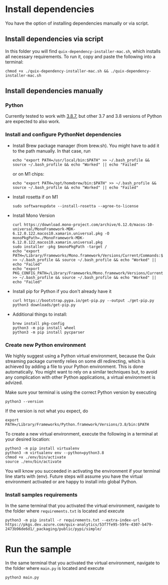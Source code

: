# Install dependencies
You have the option of installing dependencies manually or via script.

##  Install dependencies via script
In this folder you will find `quix-dependency-installer-mac.sh`, which installs all necessary requirements.
To run it, copy and paste the following into a terminal:
```
chmod +x ./quix-dependency-installer-mac.sh && ./quix-dependency-installer-mac.sh
```

## Install dependencies manually
### Python
Currently tested to work with [3.8.7](https://www.python.org/downloads/release/python-387/), but other 3.7 and 3.8 versions of Python are expected to also work.


### Install and configure PythonNet dependencies
- Install Brew package manager (from brew.sh). You might have to add it to the path manually. In that case, run 
    ```
    echo "export PATH=/usr/local/bin:$PATH" >> ~/.bash_profile && source ~/.bash_profile && echo "Worked" || echo "Failed"
    ```
    or on M1 chips:    
    ```
    echo "export PATH=/opt/homebrew/bin:$PATH" >> ~/.bash_profile && source ~/.bash_profile && echo "Worked" || echo "Failed"
    ```
- Install rosetta if on M1
    ```
    sudo softwareupdate --install-rosetta --agree-to-license
    ```
- Install Mono Version
    ```
    curl https://download.mono-project.com/archive/6.12.0/macos-10-universal/MonoFramework-MDK-6.12.0.122.macos10.xamarin.universal.pkg -O
    monoPkgPath=./MonoFramework-MDK-6.12.0.122.macos10.xamarin.universal.pkg
    sudo installer -pkg $monoPkgPath -target /
    echo "export PATH=/Library/Frameworks/Mono.framework/Versions/Current/Commands:$PATH" >> ~/.bash_profile && source ~/.bash_profile && echo "Worked" || echo "Failed"
    echo "export PKG_CONFIG_PATH=/Library/Frameworks/Mono.framework/Versions/Current/lib/pkgconfig:$PKG_CONFIG_PATH" >> ~/.bash_profile && source ~/.bash_profile && echo "Worked" || echo "Failed"
    ```
- Install pip for Python if you don't already have it
    ```
    curl https://bootstrap.pypa.io/get-pip.py --output ./get-pip.py
    python3 downloads/get-pip.py
    ```
- Additional things to install:
    ```
    brew install pkg-config
    python3 -m pip install wheel
    python3 -m pip install pycparser
    ```

### Create new Python environment
We highly suggest using a Python virtual environment, because the Quix streaming package currently relies on some dll redirecting, which is achieved by adding a file to your Python environment. This is done automatically. You might want to rely on a similar techniques but, to avoid any complication with other Python applications, a virtual environment is advized.

Make sure your terminal is using the correct Python version by executing
```
python3 --version
```
If the version is not what you expect, do
```
export PATH=/Library/Frameworks/Python.framework/Versions/3.8/bin:$PATH
```


To create a new virtual environment, execute the following in a terminal at your desired location:
```
python3 -m pip install virtualenv
python3 -m virtualenv env --python=python3.8
chmod +x ./env/bin/activate
source ./env/bin/activate
```
You will know you succeeded in activating the environment if your terminal line starts with (env). Future steps will assume you have the virtual environment activated or are happy to install into global Python.

### Install samples requirements
In the same terminal that you activated the virtual environment, navigate to the folder where `requirements.txt` is located and execute
```
python3 -m pip install -r requirements.txt --extra-index-url https://pkgs.dev.azure.com/quix-analytics/53f7fe95-59fe-4307-b479-2473b96de6d1/_packaging/public/pypi/simple/
```

# Run the sample
In the same terminal that you activated the virtual environment, navigate to the folder where `main.py` is located and execute
```
python3 main.py
```